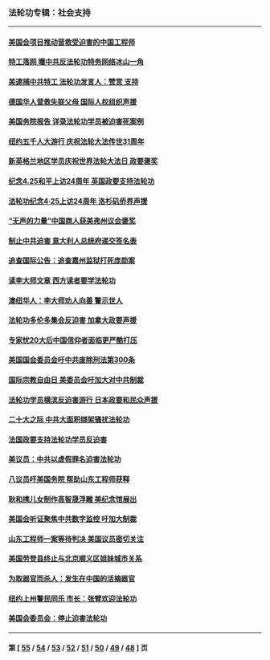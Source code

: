 ### 法轮功专辑：社会支持
---
#### [美国会项目推动营救受迫害的中国工程师](../../pages/nf4386/n14019887.md?07020430) 
#### [特工落网 曝中共反法轮功特务网络冰山一角](../../pages/nf4386/n14006412.md?07020430) 
#### [美逮捕中共特工 法轮功发言人：赞赏 支持](../../pages/nf4386/n14005107.md?07020430) 
#### [德国华人营救失联父母 国际人权组织声援](../../pages/nf4386/n14002019.md?07020430) 
#### [美国务院报告 详录法轮功学员被迫害死案例](../../pages/nf4386/n13997752.md?07020430) 
#### [纽约五千人大游行 庆祝法轮大法传世31周年](../../pages/nf4386/n13995110.md?07020430) 
#### [新英格兰地区学员庆祝世界法轮大法日 政要褒奖](../../pages/nf4386/n13990800.md?07020430) 
#### [纪念4.25和平上访24周年 英国政要支持法轮功](../../pages/nf4386/n13984057.md?07020430) 
#### [法轮功纪念4·25上访24周年 洛杉矶侨界声援](../../pages/nf4386/n13978796.md?07020430) 
#### [“无声的力量”中国商人获美弗州议会褒奖](../../pages/nf4386/n13941208.md?07020430) 
#### [制止中共迫害 意大利人总统府递交签名表](../../pages/nf4386/n13933726.md?07020430) 
#### [追查国际公告：追查嘉州监狱打死庞勋案](../../pages/nf4386/n13933461.md?07020430) 
#### [读李大师文章 西方读者要学法轮功](../../pages/nf4386/n13925142.md?07020430) 
#### [澳纽华人：李大师劝人向善 警示世人](../../pages/nf4386/n13924146.md?07020430) 
#### [法轮功多伦多集会反迫害 加拿大政要声援](../../pages/nf4386/n13881303.md?07020430) 
#### [专家忧20大后中国信仰者面临更严酷打压](../../pages/nf4386/n13874993.md?07020430) 
#### [美国国会委员会吁中共废除刑法第300条](../../pages/nf4386/n13868121.md?07020430) 
#### [国际宗教自由日 美委员会吁加大对中共制裁](../../pages/nf4386/n13855021.md?07020430) 
#### [法轮功学员横滨反迫害游行 日本政要和民众声援](../../pages/nf4386/n13847132.md?07020430) 
#### [二十大之际 中共大面积绑架骚扰法轮功](../../pages/nf4386/n13846381.md?07020430) 
#### [法国政要支持法轮功学员反迫害](../../pages/nf4386/n13841970.md?07020430) 
#### [美议员：中共以虚假罪名迫害法轮功](../../pages/nf4386/n13841083.md?07020430) 
#### [八议员吁美国务院 帮助山东工程师获释](../../pages/nf4386/n13836379.md?07020430) 
#### [耿和携儿女制作高智晟浮雕 美纪念馆展出](../../pages/nf4386/n13829624.md?07020430) 
#### [美国会听证聚焦中共数字监控 吁加大制裁](../../pages/nf4386/n13825083.md?07020430) 
#### [山东工程师一案等待判决 美国议员密切关注](../../pages/nf4386/n13815065.md?07020430) 
#### [美国劳登县终止与北京顺义区姐妹城市关系](../../pages/nf4386/n13811030.md?07020430) 
#### [为取器官而杀人：发生在中国的活摘器官](../../pages/nf4386/n13794731.md?07020430) 
#### [纽约上州警民同乐 市长：张臂欢迎法轮功](../../pages/nf4386/n13794375.md?07020430) 
#### [美国会委员会：停止迫害法轮功](../../pages/nf4386/n13788164.md?07020430) 

---
#### 第 [ [55](./55.md?07020430) / [54](./54.md?07020430) / [53](./53.md?07020430) / [52](./52.md?07020430) / [51](./51.md?07020430) / [50](./50.md?07020430) / [49](./49.md?07020430) / [48](./48.md?07020430) ] 页
